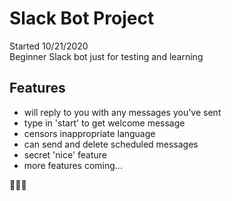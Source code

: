 # Slack Bot Project
Started 10/21/2020<br>
Beginner Slack bot just for testing and learning

## Features
- will reply to you with any messages you've sent
- type in 'start' to get welcome message
- censors inappropriate language
- can send and delete scheduled messages
- secret 'nice' feature
- more features coming...

💯💯💯
